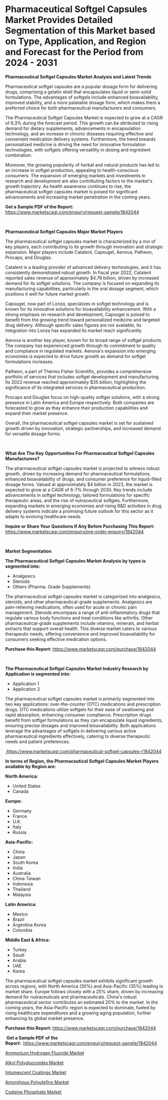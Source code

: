 <p><h1>Pharmaceutical Softgel Capsules Market Provides Detailed Segmentation of this Market based on Type, Application, and Region and Forecast for the Period from 2024 - 2031</h1></p><p><strong>Pharmaceutical Softgel Capsules Market Analysis and Latest Trends</strong></p>
<p><p>Pharmaceutical softgel capsules are a popular dosage form for delivering drugs, comprising a gelatin shell that encapsulates liquid or semi-solid formulations. The advantages of softgels include enhanced bioavailability, improved stability, and a more palatable dosage form, which makes them a preferred choice for both pharmaceutical manufacturers and consumers. </p><p>The Pharmaceutical Softgel Capsules Market is expected to grow at a CAGR of 6.3% during the forecast period. This growth can be attributed to rising demand for dietary supplements, advancements in encapsulation technology, and an increase in chronic diseases requiring effective and convenient medication delivery systems. Furthermore, the trend towards personalized medicine is driving the need for innovative formulation technologies, with softgels offering versatility in dosing and ingredient combination.</p><p>Moreover, the growing popularity of herbal and natural products has led to an increase in softgel production, appealing to health-conscious consumers. The expansion of emerging markets and investments in research and development are also contributing factors to the market's growth trajectory. As health awareness continues to rise, the pharmaceutical softgel capsules market is poised for significant advancements and increasing market penetration in the coming years.</p></p>
<p><strong>Get a Sample PDF of the Report:&nbsp;</strong> <a href="https://www.marketscagr.com/enquiry/request-sample/1842044?utm_campaign=1745&utm_medium=2&utm_source=Github&utm_content=ia&utm_term=16102024&utm_id=pharmaceutical-softgel-capsules">https://www.marketscagr.com/enquiry/request-sample/1842044</a></p>
<p>&nbsp;</p>
<p><strong>Pharmaceutical Softgel Capsules Major Market Players</strong></p>
<p><p>The pharmaceutical softgel capsules market is characterized by a mix of key players, each contributing to its growth through innovation and strategic expansion. Major players include Catalent, Capsugel, Aenova, Patheon, Procaps, and Douglas.</p><p>Catalent is a leading provider of advanced delivery technologies, and it has consistently demonstrated robust growth. In fiscal year 2022, Catalent reported sales revenue of approximately $4.76 billion, driven by increased demand for its softgel solutions. The company is focused on expanding its manufacturing capabilities, particularly in the oral dosage segment, which positions it well for future market growth.</p><p>Capsugel, now part of Lonza, specializes in softgel technology and is known for its innovative solutions for bioavailability enhancement. With a strong emphasis on research and development, Capsugel is poised to benefit from the growing trend toward personalized medicine and targeted drug delivery. Although specific sales figures are not available, its integration into Lonza has expanded its market reach significantly.</p><p>Aenova is another key player, known for its broad range of softgel products. The company has experienced growth through its commitment to quality and compliance in regulated markets. Aenova's expansion into emerging economies is expected to drive future growth as demand for softgel formulations increases.</p><p>Patheon, a part of Thermo Fisher Scientific, provides a comprehensive portfolio of services that includes softgel development and manufacturing. Its 2022 revenue reached approximately $35 billion, highlighting the significance of its integrated services in pharmaceutical production.</p><p>Procaps and Douglas focus on high-quality softgel solutions, with a strong presence in Latin America and Europe respectively. Both companies are forecasted to grow as they enhance their production capabilities and expand their market presence.</p><p>Overall, the pharmaceutical softgel capsules market is set for sustained growth driven by innovation, strategic partnerships, and increased demand for versatile dosage forms.</p></p>
<p>&nbsp;</p>
<p><strong>What Are The Key Opportunities For Pharmaceutical Softgel Capsules Manufacturers?</strong></p>
<p><p>The pharmaceutical softgel capsules market is projected to witness robust growth, driven by increasing demand for pharmaceutical formulations, enhanced bioavailability of drugs, and consumer preference for liquid-filled dosage forms. Valued at approximately $4 billion in 2023, the market is expected to grow at a CAGR of 6-7% through 2030. Key trends include advancements in softgel technology, tailored formulations for specific therapeutic areas, and the rise of nutraceutical softgels. Furthermore, expanding markets in emerging economies and rising R&D activities in drug delivery systems indicate a promising future outlook for this sector as it adapts to evolving healthcare needs.</p></p>
<p><strong>Inquire or Share Your Questions If Any Before Purchasing This Report:</strong> <a href="https://www.marketscagr.com/enquiry/pre-order-enquiry/1842044?utm_campaign=1745&utm_medium=2&utm_source=Github&utm_content=ia&utm_term=16102024&utm_id=pharmaceutical-softgel-capsules">https://www.marketscagr.com/enquiry/pre-order-enquiry/1842044</a></p>
<p>&nbsp;</p>
<p><strong>Market Segmentation</strong></p>
<p><strong>The Pharmaceutical Softgel Capsules Market Analysis by types is segmented into:</strong></p>
<p><ul><li>Analgesics</li><li>Steroids</li><li>Others (Pharma. Grade Supplements)</li></ul></p>
<p><p>The pharmaceutical softgel capsules market is categorized into analgesics, steroids, and other pharmaceutical-grade supplements. Analgesics are pain-relieving medications, often used for acute or chronic pain management. Steroids encompass a range of anti-inflammatory drugs that regulate various body functions and treat conditions like arthritis. Other pharmaceutical-grade supplements include vitamins, minerals, and herbal extracts that support overall health. This diverse market caters to various therapeutic needs, offering convenience and improved bioavailability for consumers seeking effective medication options.</p></p>
<p><strong>Purchase this Report:&nbsp;</strong><a href="https://www.marketscagr.com/purchase/1842044?utm_campaign=1745&utm_medium=2&utm_source=Github&utm_content=ia&utm_term=16102024&utm_id=pharmaceutical-softgel-capsules">https://www.marketscagr.com/purchase/1842044</a></p>
<p>&nbsp;</p>
<p><strong>The Pharmaceutical Softgel Capsules Market Industry Research by Application is segmented into:</strong></p>
<p><ul><li>Application 1</li><li>Application 2</li></ul></p>
<p><p>The pharmaceutical softgel capsules market is primarily segmented into two key applications: over-the-counter (OTC) medications and prescription drugs. OTC medications utilize softgels for their ease of swallowing and rapid absorption, enhancing consumer compliance. Prescription drugs benefit from softgel formulations as they can encapsulate liquid ingredients, ensuring precise dosages and improved bioavailability. Both applications leverage the advantages of softgels in delivering various active pharmaceutical ingredients effectively, catering to diverse therapeutic needs and patient preferences.</p></p>
<p><a href="https://www.marketscagr.com/pharmaceutical-softgel-capsules-r1842044?utm_campaign=1745&utm_medium=2&utm_source=Github&utm_content=ia&utm_term=16102024&utm_id=pharmaceutical-softgel-capsules">&nbsp;https://www.marketscagr.com/pharmaceutical-softgel-capsules-r1842044</a></p>
<p><strong>In terms of Region, the Pharmaceutical Softgel Capsules Market Players available by Region are:</strong></p>
<p>
    <p> <strong> North America: </strong>
        <ul>
            <li>United States</li>
            <li>Canada</li>
        </ul>
        </p> 
    <p> <strong> Europe: </strong>
        <ul>
            <li>Germany</li>
            <li>France</li>
            <li>U.K.</li>
            <li>Italy</li>
            <li>Russia</li>
        </ul>
        </p> 
    <p> <strong> Asia-Pacific: </strong>
        <ul>
            <li>China</li>
            <li>Japan</li>
            <li>South Korea</li>
            <li>India</li>
            <li>Australia</li>
            <li>China Taiwan</li>
            <li>Indonesia</li>
            <li>Thailand</li>
            <li>Malaysia</li>
        </ul>
        </p> 
    <p> <strong> Latin America: </strong>
        <ul>
            <li>Mexico</li>
            <li>Brazil</li>
            <li>Argentina Korea</li>
            <li>Colombia</li>
        </ul>
        </p> 
    <p> <strong> Middle East & Africa: </strong>
        <ul>
            <li>Turkey</li>
            <li>Saudi</li>
            <li>Arabia</li>
            <li>UAE</li>
            <li>Korea</li>
        </ul>
    </p>
    </p>
<p><p>The pharmaceutical softgel capsules market exhibits significant growth across regions, with North America (30%) and Asia-Pacific (35%) leading in market share. Europe follows closely with a 25% share, driven by increasing demand for nutraceuticals and pharmaceuticals. China's robust pharmaceutical sector contributes an estimated 20% to the market. In the coming years, the Asia-Pacific region is expected to dominate, fueled by rising healthcare expenditures and a growing aging population, further enhancing its global market presence.</p></p>
<p><strong>Purchase this Report: </strong><a href="https://www.marketscagr.com/purchase/1842044?utm_campaign=1745&utm_medium=2&utm_source=Github&utm_content=ia&utm_term=16102024&utm_id=pharmaceutical-softgel-capsules">https://www.marketscagr.com/purchase/1842044</a></p>
<p>&nbsp;<strong>Get a Sample PDF of the Report:&nbsp;&nbsp;</strong><a href="https://www.marketscagr.com/enquiry/request-sample/1842044?utm_campaign=1745&utm_medium=2&utm_source=Github&utm_content=ia&utm_term=16102024&utm_id=pharmaceutical-softgel-capsules">https://www.marketscagr.com/enquiry/request-sample/1842044</a></p>
<p><strong></strong></p>
<p><p><a href="https://www.linkedin.com/pulse/driving-forces-global-ammonium-hydrogen-fluoride-market-trends-uge0c?utm_campaign=1745&utm_medium=2&utm_source=Github&utm_content=ia&utm_term=16102024&utm_id=pharmaceutical-softgel-capsules">Ammonium Hydrogen Fluoride Market</a></p><p><a href="https://www.linkedin.com/pulse/alkyl-polyglucosides-market-growth-outlook-from-2024-2031-projecting-nydac?utm_campaign=1745&utm_medium=2&utm_source=Github&utm_content=ia&utm_term=16102024&utm_id=pharmaceutical-softgel-capsules">Alkyl Polyglucosides Market</a></p><p><a href="https://www.linkedin.com/pulse/evaluating-global-intumescent-coatings-market-trends-growth-p4whc?utm_campaign=1745&utm_medium=2&utm_source=Github&utm_content=ia&utm_term=16102024&utm_id=pharmaceutical-softgel-capsules">Intumescent Coatings Market</a></p><p><a href="https://www.linkedin.com/pulse/strategic-market-insights-global-amorphous-polyolefins-2024-7l7bc?utm_campaign=1745&utm_medium=2&utm_source=Github&utm_content=ia&utm_term=16102024&utm_id=pharmaceutical-softgel-capsules">Amorphous Polyolefins Market</a></p><p><a href="https://www.linkedin.com/pulse/comprehensive-codeine-phosphate-market-report-regional-analysis-a7vgc?utm_campaign=1745&utm_medium=2&utm_source=Github&utm_content=ia&utm_term=16102024&utm_id=pharmaceutical-softgel-capsules">Codeine Phosphate Market</a></p></p>